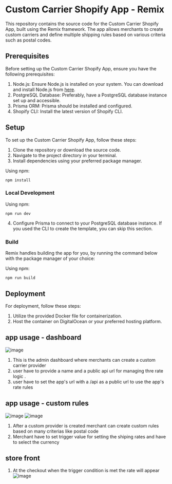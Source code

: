 # Custom Carrier Shopify App - Remix

This repository contains the source code for the Custom Carrier Shopify App, built using the Remix framework. The app allows merchants to create custom carriers and define multiple shipping rules based on various criteria such as postal codes.

## Prerequisites

Before setting up the Custom Carrier Shopify App, ensure you have the following prerequisites:

1. Node.js: Ensure Node.js is installed on your system. You can download and install Node.js from  [here](https://nodejs.org/en/download/).
2. PostgreSQL Database: Preferably, have a PostgreSQL database instance set up and accessible.
3. Prisma ORM: Prisma should be installed and configured.
4. Shopify CLI: Install the latest version of Shopify CLI.

## Setup

To set up the Custom Carrier Shopify App, follow these steps:

1. Clone the repository or download the source code.
2. Navigate to the project directory in your terminal.
3. Install dependencies using your preferred package manager.
   
Using npm:

```shell
npm install
```
### Local Development

Using npm:

```shell
npm run dev
```
4. Configure Prisma to connect to your PostgreSQL database instance.
If you used the CLI to create the template, you can skip this section.

### Build

Remix handles building the app for you, by running the command below with the package manager of your choice:

Using npm:

```shell
npm run build
```

## Deployment 
For deployment, follow these steps:

1. Utilize the provided Docker file for containerization.
2. Host the container on DigitalOcean or your preferred hosting platform.

## app usage - dashboard
![image](https://github.com/NavasMuhammed/custom-carrier-shopify-app/assets/83510230/eb93a37a-fd64-4f51-9108-a0bad43232ca)
1. This is the admin dashboard where merchants can create a custom carrier provider
2. user have to provide a name and a public api url for managing thre rate logic .
3. user have to set the app's url with a /api as a public url to use the app's rate rules

## app usage - custom rules 
![image](https://github.com/NavasMuhammed/custom-carrier-shopify-app/assets/83510230/ace38548-777e-464b-bb33-6dc5de69e25f)
![image](https://github.com/NavasMuhammed/custom-carrier-shopify-app/assets/83510230/6c3e30df-9b96-44eb-8897-902a06d24aa3)

1. After a custom provider is created merchant can create custom rules based on many criterias like postal code
2. Merchant have to set trigger value for setting the shiping rates and have to select the currency

## store front 
1. At the checkout when the trigger condition is met the rate will appear
![image](https://github.com/NavasMuhammed/custom-carrier-shopify-app/assets/83510230/6e32b89a-4b3c-4954-b305-736281cbf737)

